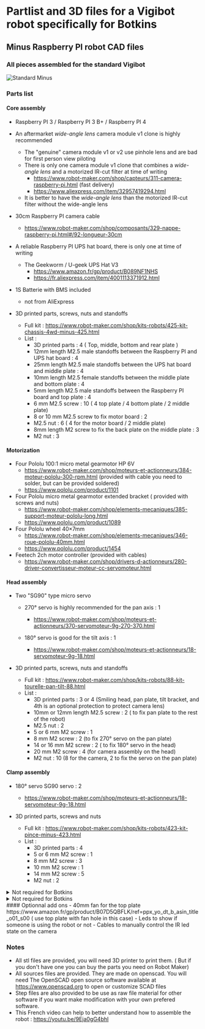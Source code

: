 # Partlist and 3D files for a Vigibot robot specifically for Botkins

## Minus Raspberry PI robot CAD files 

### All pieces assembled for the standard Vigibot

![Standard Minus](https://github.com/vigibot/vigicad/blob/master/images/Minus%20render-2.png)

### Parts list

#### Core assembly

- Raspberry PI 3 / Raspberry PI 3 B+ / Raspberry PI 4

- An aftermarket *wide-angle lens* camera module v1 clone is highly recommended
  - The "genuine" camera module v1 or v2 use pinhole lens and are bad for first person view piloting
  - There is only one camera module v1 clone that combines a *wide-angle lens* and a motorized IR-cut filter at time of writing
    - https://www.robot-maker.com/shop/capteurs/311-camera-raspberry-pi.html  (fast delivery)
    - https://www.aliexpress.com/item/32957419294.html
  - It is better to have the *wide-angle lens* than the motorized IR-cut filter without the wide-angle lens
  
- 30cm Raspberry PI camera cable
  - https://www.robot-maker.com/shop/composants/329-nappe-raspberry-pi.html#/92-longueur-30cm

- A reliable Raspberry PI UPS hat board, there is only one at time of writing
  - The Geekworm / U-geek UPS Hat V3
    - https://www.amazon.fr/gp/product/B089NF1NHS
    - https://fr.aliexpress.com/item/4001113371912.html

- 1S Batterie with BMS included
   - not from AliExpress

- 3D printed parts, screws, nuts and standoffs 
  - Full kit : https://www.robot-maker.com/shop/kits-robots/425-kit-chassis-4wd-minus-425.html
  - List :
    - 3D printed parts : 4  ( Top, middle, bottom and rear plate )
    - 12mm length M2.5 male standoffs between the Raspberry PI and UPS hat board : 4
    - 25mm length M2.5 male standoffs between the UPS hat board and middle plate : 4
    - 10mm length M2.5 female standoffs between the middle plate and bottom plate : 4
    - 5mm length M2.5 male standoffs between the Raspberry PI board and top plate : 4
    - 6 mm M2.5 screw : 10 ( 4 top plate / 4 bottom plate / 2 middle plate)
    - 8 or 10 mm M2.5 screw to fix motor board : 2 
    - M2.5 nut : 6 ( 4 for the motor board / 2 middle plate)
    - 8mm length M2 screw to fix the back plate on the middle plate : 3 
    - M2 nut : 3

#### Motorization 

- Four Pololu 100:1 micro metal gearmotor HP 6V
  - https://www.robot-maker.com/shop/moteurs-et-actionneurs/384-moteur-pololu-300-rpm.html (provided with cable you need to solder, but can be provided soldered)
  - https://www.pololu.com/product/1101
- Four Pololu micro metal gearmotor extended bracket ( provided with screws and nuts)
  - https://www.robot-maker.com/shop/elements-mecaniques/385-support-moteur-pololu-long.html
  - https://www.pololu.com/product/1089
- Four Pololu wheel 40×7mm
  - https://www.robot-maker.com/shop/elements-mecaniques/346-roue-pololu-40mm.html  
  - https://www.pololu.com/product/1454
- Feetech 2ch motor controller (provided with cables) 
  - https://www.robot-maker.com/shop/drivers-d-actionneurs/280-driver-convertisseur-moteur-cc-servomoteur.html

#### Head assembly

- Two "SG90" type micro servo
  - 270° servo is highly recommended for the pan axis : 1
    - https://www.robot-maker.com/shop/moteurs-et-actionneurs/370-servomoteur-9g-270-370.html

  - 180° servo is good for the tilt axis : 1
    - https://www.robot-maker.com/shop/moteurs-et-actionneurs/18-servomoteur-9g-18.html

- 3D printed parts, screws, nuts and standoffs
  - Full kit : https://www.robot-maker.com/shop/kits-robots/88-kit-tourelle-pan-tilt-88.html
  - List :
    - 3D printed parts : 3 or 4 (Smiling head, pan plate, tilt bracket, and 4th is an optional protection to protect camera lens)
    - 10mm or 12mm length M2.5 screw  : 2 ( to fix pan plate to the rest of the robot)
    - M2.5 nut : 2
    - 5 or 6 mm M2 screw : 1 
    - 8 mm M2 screw : 2  (to fix 270° servo on the pan plate)
    - 14 or 16 mm M2 screw : 2 ( to fix 180° servo in the head)
    - 20 mm M2 screw : 4 (for camera assembly on the head)
    - M2 nut : 10 (8 for the camera, 2 to fix the servo on the pan plate)

#### Clamp assembly

- 180° servo SG90 servo : 2
  - https://www.robot-maker.com/shop/moteurs-et-actionneurs/18-servomoteur-9g-18.html

- 3D printed parts, screws and nuts
  - Full kit : https://www.robot-maker.com/shop/kits-robots/423-kit-pince-minus-423.html
  - List :
    - 3D printed parts : 4
    - 5 or 6 mm M2 screw : 1
    - 8 mm M2 screw : 3
    - 10 mm M2 screw : 1
    - 14 mm M2 screw : 5
    - M2 nut : 2

<details><summary>Not required for Botkins</summary>
#### Lateral arms

- 180° servo SG90 servo : 2
  - https://www.robot-maker.com/shop/moteurs-et-actionneurs/18-servomoteur-9g-18.html

- 3D printed parts, screws and nuts
  - Full kit : https://www.robot-maker.com/shop/kits-robots/424-kit-bras-lateraux-minus-424.html
  - List :
    - 3D printed parts : 4 (left and right servo holder, and left and right lateral arms)
    - 8 mm M2 screw : 2 (to fix lateral arms on the servo)
    - 14 mm M2.5 screw : 2 (to fix servo holders on the rest of the robot it replaces 8mm M2.5 screws)
    - M2.5 nut : 2 (to fix servo holders on the rest of the robot, use 8mm M2.5 screws previously removed, wich was already on your robot) 
    - Note : use the long screws provided with servomotors to fix the servomotors on the servo holder
</details>
<details><summary>Not required for Botkins</summary>
#### Charge station assembly

- A USB magnetic cable with magnetic plug
  - https://www.robot-maker.com/shop/alimentation/335-cable-usb-magnetique.html
  - https://www.robot-maker.com/shop/alimentation/336-embout-magnetique-micro-usb-336.html
- 3D printed part :
  - https://www.robot-maker.com/forum/topic/13134-station-de-charge-pour-robot-de-type-minus
</details>
#### Optionnal add ons
- 40mm fan for the top plate  https://www.amazon.fr/gp/product/B07D5QBFLK/ref=ppx_yo_dt_b_asin_title_o01_s00 ( use top plate with fan hole in this case)
- Leds to show if someone is using the robot or not
- Cables to manually control the IR led state on the camera

### Notes

- All stl files are provided, you will need 3D printer to print them. ( But if you don't have one you can buy the parts you need on Robot Maker)
- All sources files are provided. They are made on openscad. You will need The OpenSCAD open source software available at https://www.openscad.org to open or customize SCAD files
- Step files are also provided to be use as raw file material for other software if you want make modification with your own prefered software.
- This French video can help to better understand how to assemble the robot : https://youtu.be/9Eja0gG4bhI
